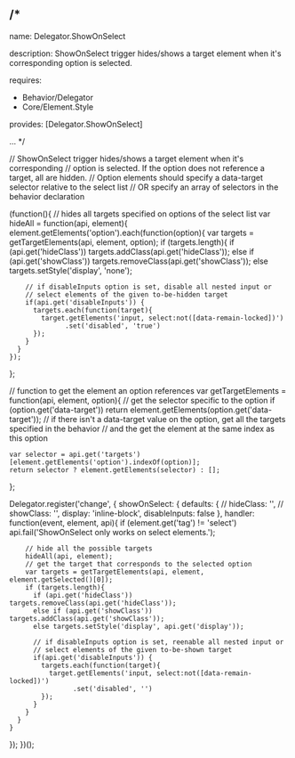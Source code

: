 /*
---

name: Delegator.ShowOnSelect

description: ShowOnSelect trigger hides/shows a target element when it's corresponding
             option is selected.

requires:
 - Behavior/Delegator
 - Core/Element.Style

provides: [Delegator.ShowOnSelect]

...
*/

// ShowOnSelect trigger hides/shows a target element when it's corresponding
// option is selected. If the option does not reference a target, all are hidden.
// Option elements should specify a data-target selector relative to the select list
// OR specify an array of selectors in the behavior declaration

(function(){
  // hides all targets specified on options of the select list
  var hideAll = function(api, element){
    element.getElements('option').each(function(option){
      var targets = getTargetElements(api, element, option);
      if (targets.length){
        if (api.get('hideClass')) targets.addClass(api.get('hideClass'));
        else if (api.get('showClass')) targets.removeClass(api.get('showClass'));
        else targets.setStyle('display', 'none');

        // if disableInputs option is set, disable all nested input or
        // select elements of the given to-be-hidden target
        if(api.get('disableInputs')) {
          targets.each(function(target){
            target.getElements('input, select:not([data-remain-locked])')
                  .set('disabled', 'true')
          });
        }
      }
    });
  };

  // function to get the element an option references
  var getTargetElements = function(api, element, option){
    // get the selector specific to the option
    if (option.get('data-target')) return element.getElements(option.get('data-target'));
    // if there isn't a data-target value on the option, get all the targets specified in the behavior
    // and the get the element at the same index as this option

    var selector = api.get('targets')[element.getElements('option').indexOf(option)];
    return selector ? element.getElements(selector) : [];
  };



  Delegator.register('change', {
    showOnSelect: {
      defaults: {
        // hideClass: '',
        // showClass: '',
        display: 'inline-block',
        disableInputs: false
      },
      handler: function(event, element, api){
        if (element.get('tag') != 'select') api.fail('ShowOnSelect only works on select elements.');

        // hide all the possible targets
        hideAll(api, element);
        // get the target that corresponds to the selected option
        var targets = getTargetElements(api, element, element.getSelected()[0]);
        if (targets.length){
          if (api.get('hideClass')) targets.removeClass(api.get('hideClass'));
          else if (api.get('showClass')) targets.addClass(api.get('showClass'));
          else targets.setStyle('display', api.get('display'));

          // if disableInputs option is set, reenable all nested input or
          // select elements of the given to-be-shown target
          if(api.get('disableInputs')) {
            targets.each(function(target){
              target.getElements('input, select:not([data-remain-locked])')
                    .set('disabled', '')
            });
          }
        }
      }
    }
  });
})();
